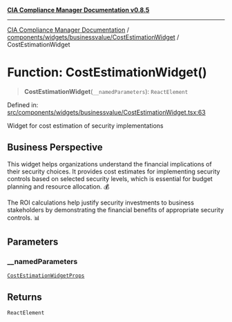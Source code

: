[**CIA Compliance Manager Documentation v0.8.5**](../../../../../README.md)

***

[CIA Compliance Manager Documentation](../../../../../modules.md) / [components/widgets/businessvalue/CostEstimationWidget](../README.md) / CostEstimationWidget

# Function: CostEstimationWidget()

> **CostEstimationWidget**(`__namedParameters`): `ReactElement`

Defined in: [src/components/widgets/businessvalue/CostEstimationWidget.tsx:63](https://github.com/Hack23/cia-compliance-manager/blob/3ae0301247f765ba03c8c0fe645db4718bb8af76/src/components/widgets/businessvalue/CostEstimationWidget.tsx#L63)

Widget for cost estimation of security implementations

## Business Perspective

This widget helps organizations understand the financial implications of their security choices.
It provides cost estimates for implementing security controls based on selected security levels,
which is essential for budget planning and resource allocation. 💰

The ROI calculations help justify security investments to business stakeholders by
demonstrating the financial benefits of appropriate security controls. 📊

## Parameters

### \_\_namedParameters

[`CostEstimationWidgetProps`](../interfaces/CostEstimationWidgetProps.md)

## Returns

`ReactElement`
